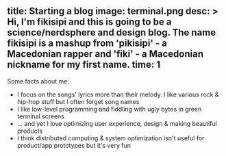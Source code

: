 title: Starting a blog
image: terminal.png
desc: >
  Hi, I'm fikisipi and this is going to be a science/nerdsphere
  and design blog. The name fikisipi is a mashup from 'pikisipi' - a Macedonian rapper and 'fiki' - a Macedonian nickname for my first name.
time: 1
---

Some facts about me:

* I focus on the songs' lyrics more than their melody. I like various rock & hip-hop stuff but I often forget song names
* I like low-level programming and fiddling with ugly bytes in green terminal screens
* ... and yet I love optimizing user experience, design & making beautiful products
* I think distributed computing & system optimization isn't useful for product/app prototypes but it's very fun 
